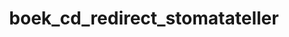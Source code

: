 ---
layout: my_redirect
title: boek_cd_redirect_stomatateller
permalink: /boek_cd/stomatateller/index
redirect_url: "https://dwengo.org/backend/api/learningObject/getWrapped?hruid=kiks_stomatateller&version=3&language=nl"
---